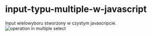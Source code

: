 # input-typu-multiple-w-javascript
Input wielowyboru stworzony w czystym javascripcie.
<img src="https://i.imgur.com/54pLexU.gif" alt="operation in multiple select">
